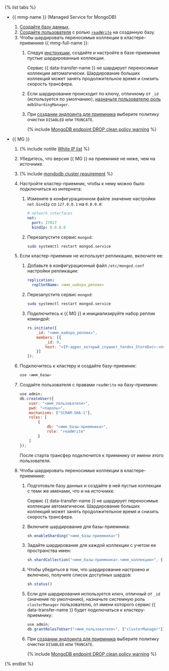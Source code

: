 {% list tabs %}

- {{ mmg-name }} (Managed Service for MongoDB)
    
    1. [Создайте базу данных](../../../../storedoc/operations/databases.md#add-db).
    1. [Создайте пользователя](../../../../storedoc/operations/cluster-users.md#adduser) с ролью [`readWrite`](../../../../storedoc/concepts/users-and-roles.md#readWrite) на созданную базу.
    1. Чтобы шардировать переносимые коллекции в кластере-приемнике {{ mmg-full-name }}:
        1. Следуя [инструкции](../../../../storedoc/tutorials/sharding.md), создайте и настройте в базе-приемнике пустые шардированные коллекции.
        
           Сервис {{ data-transfer-name }} не шардирует переносимые коллекции автоматически. Шардирование больших коллекций может занять продолжительное время и снизить скорость трансфера.
        
        1. Если шардирование происходит по ключу, отличному от `_id` (используется по умолчанию), [назначьте пользователю роль](../../../../storedoc/operations/cluster-users.md#updateuser) `mdbShardingManager`.
        
        1. При [создании эндпоинта для приемника](../../../../data-transfer/operations/endpoint/target/mongodb.md) выберите политику очистки `DISABLED` или `TRUNCATE`.
        
           {% include [MongoDB endpoint DROP clean policy warning](../../note-mongodb-clean-policy.md) %}


- {{ MG }}
    
    1. {% include notitle [White IP list](../../configure-white-ip.md) %}
    
    1. Убедитесь, что версия {{ MG }} на приемнике не ниже, чем на источнике.
    
    1. {% include [mondodb cluster requirement](../../mongodb-cluster-requirement.md) %}
    
    1. Настройте кластер-приемник, чтобы к нему можно было подключиться из интернета:
        
        1. Измените в конфигурационном файле значение настройки `net.bindIp` со `127.0.0.1` на `0.0.0.0`:
        
            ```yaml
            # network interfaces
            net:
              port: 27017
              bindIp: 0.0.0.0
            ```
        
        1. Перезапустите сервис `mongod`:
        
            ```bash
            sudo systemctl restart mongod.service
            ```
    
    1. Если кластер-приемник не использует репликацию, включите ее:
        
        1. Добавьте в конфигурационный файл `/etc/mongod.conf` настройки репликации:
        
            ```yaml
            replication:
              replSetName: <имя_набора_реплик>
            ```
        
        1. Перезапустите сервис `mongod`:
        
            ```bash
            sudo systemctl restart mongod.service
            ```
        
        1. Подключитесь к {{ MG }} и инициализируйте набор реплик командой:
        
            ```javascript
            rs.initiate({
                _id: "<имя_набора_реплик>",
                members: [{
                    _id: 0,
                    host: "<IP-адрес_который_слушает_Yandex_StoreDoc>:<порт>"
                }]
            });
            ```
    
    1. Подключитесь к кластеру и создайте базу-приемник:
    
        ```javascript
        use <имя_базы>
        ```
    
    1. Создайте пользователя с правами `readWrite` на базу-приемник:
    
        ```javascript
        use admin;
        db.createUser({
            user: "<имя_пользователя>",
            pwd: "<пароль>",
            mechanisms: ["SCRAM-SHA-1"],
            roles: [
                {
                    db: "<имя_базы-приемника>",
                    role: "readWrite"
                }
            ]
        });
        ```
    
       После старта трансфер подключится к приемнику от имени этого пользователя.
    
    1. Чтобы шардировать переносимые коллекции в кластере-приемнике:
        
        1. Подготовьте базу данных и создайте в ней пустые коллекции с теми же именами, что и на источнике.
        
           Сервис {{ data-transfer-name }} не шардирует переносимые коллекции автоматически. Шардирование больших коллекций может занять продолжительное время и снизить скорость трансфера.
        
        1. Включите шардирование для базы-приемника:
        
            ```javascript
            sh.enableSharding("<имя_базы-приемника>")
            ```
        
        1. Задайте шардирование для каждой коллекции с учетом ее пространства имен:
        
            ```javascript
            sh.shardCollection("<имя_базы-приемника>.<имя_коллекции>", { <имя_поля>: <1|"hashed">, ... });
            ```
           
        
        1. Чтобы убедиться в том, что шардирование настроено и включено, получите список доступных шардов:
        
            ```javascript
            sh.status()
            ```
        
        1. Если для шардирования используется ключ, отличный от `_id` (значение по умолчанию), назначьте системную роль `clusterManager` пользователю, от имени которого сервис {{ data-transfer-name }} будет подключаться к кластеру-приемнику:
        
            ```javascript
            use admin;
            db.grantRolesToUser("<имя_пользователя>", ["clusterManager"]);
            ```
        
        1. При [создании эндпоинта для приемника](../../../../data-transfer/operations/endpoint/target/mongodb.md) выберите политику очистки `DISABLED` или `TRUNCATE`.
        
           {% include [MongoDB endpoint DROP clean policy warning](../../note-mongodb-clean-policy.md) %}


{% endlist %}
